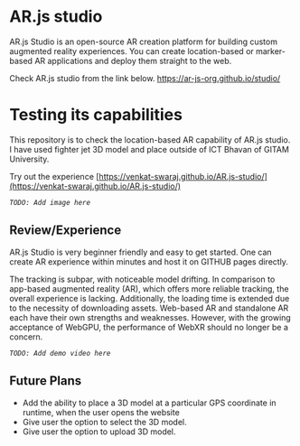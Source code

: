 # AR.js studio
AR.js Studio is an open-source AR creation platform for building custom augmented reality experiences. You can create location-based or marker-based AR applications and deploy them straight to the web.

Check AR.js studio from the link below.
https://ar-js-org.github.io/studio/

# Testing its capabilities

This repository is to check the location-based AR capability of AR.js studio. I have used fighter jet 3D model and place outside of ICT Bhavan of GITAM University.

Try out the experience
[https://venkat-swaraj.github.io/AR.js-studio/](https://venkat-swaraj.github.io/AR.js-studio/)

*`TODO: Add image here`*

## Review/Experience
AR.js Studio is very beginner friendly and easy to get started. One can create AR experience within minutes and host it on GITHUB pages directly.

The tracking is subpar, with noticeable model drifting. In comparison to app-based augmented reality (AR), which offers more reliable tracking, the overall experience is lacking. Additionally, the loading time is extended due to the necessity of downloading assets. Web-based AR and standalone AR each have their own strengths and weaknesses. However, with the growing acceptance of WebGPU, the performance of WebXR should no longer be a concern.

*`TODO: Add demo video here`*

## Future Plans

 - Add the ability to place a 3D model at a particular GPS coordinate in runtime, when the user opens the website
 - Give  user the option to select the 3D model.
 - Give user the option to upload 3D model.

